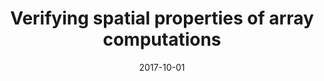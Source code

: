 ---
type: article
authors:
  - Dominic Orchard
  - Mistral Contrastin
  - Matthew Danish
  - Andrew Rice
title: "Verifying spatial properties of array computations"
venue: "OOPSLA 2017"
note: "Proceedings of the ACM Programming Languages 1(OOPSLA): 75:1-75:30 (2017)"
date: 2017-10-01
resource:
  pdf-url: http://www.cs.kent.ac.uk/~dao7/publ/verifying-arrays-oopsla17.pdf
  bibtex: 2017-OOPSLA
---